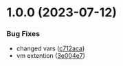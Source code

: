 # 1.0.0 (2023-07-12)


### Bug Fixes

* changed vars ([c712aca](https://github.com/data-platform-hq/terraform-azurerm-vm-extension/commit/c712aca1044b0af44c75d9eec2d1b236641abe56))
* vm extention ([3e004e7](https://github.com/data-platform-hq/terraform-azurerm-vm-extension/commit/3e004e7115d9d3aec943211340754d5b757f8b2e))

